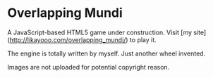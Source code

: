 # Overlapping Mundi

A JavaScript-based HTML5 game under construction. Visit [my site] (http://likayooo.com/overlapping_mundi/) to play it.

The engine is totally written by myself. Just another wheel invented.

Images are not uploaded for potential copyright reason.
